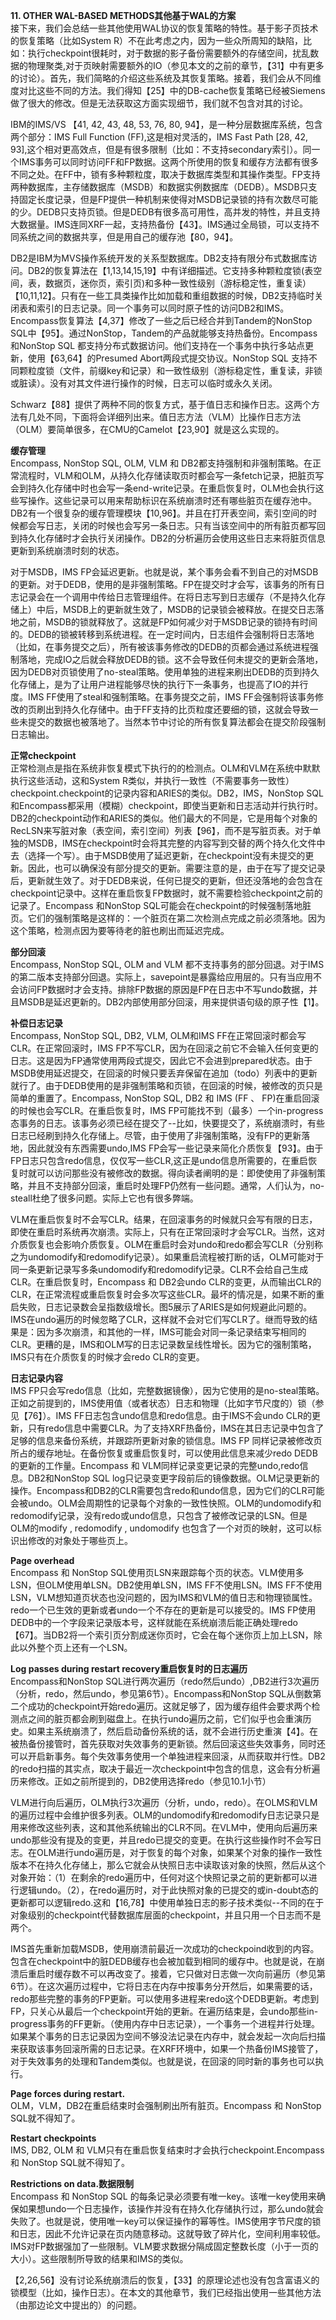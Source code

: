 **11. OTHER WAL-BASED METHODS其他基于WAL的方案**  
接下来，我们会总结一些其他使用WAL协议的恢复策略的特性。基于影子页技术的恢复策略（比如System R）不在此考虑之内，因为一些众所周知的缺陷，比如：执行checkpoint很耗时，对于数据的影子备份需要额外的存储空间，扰乱数据的物理聚类,对于页映射需要额外的IO（参见本文的之前的章节，【31】中有更多的讨论）。首先，我们简略的介绍这些系统及其恢复策略。接着，我们会从不同维度对比这些不同的方法。我们得知【25】中的DB-cache恢复策略已经被Siemens做了很大的修改。但是无法获取这方面实现细节，我们就不包含对其的讨论。  

IBM的IMS/VS 【41, 42, 43, 48, 53, 76, 80, 94】，是一种分层数据库系统，包含两个部分：IMS Full Function (FF),这是相对灵活的，IMS Fast Path [28, 42, 93],这个相对更高效点，但是有很多限制（比如：不支持secondary索引）。同一个IMS事务可以同时访问FF和FP数据。这两个所使用的恢复和缓存方法都有很多不同之处。在FF中，锁有多种颗粒度，取决于数据库类型和其操作类型。FP支持两种数据库，主存储数据库（MSDB）和数据实例数据库（DEDB）。MSDB只支持固定长度记录，但是FP提供一种机制来使得对MSDB记录锁的持有次数尽可能的少。DEDB只支持页锁。但是DEDB有很多高可用性，高并发的特性，并且支持大数据量。IMS连同XRF一起，支持热备份【43】。IMS通过全局锁，可以支持不同系统之间的数据共享，但是用自己的缓存池【80，94】。 
 
DB2是IBM为MVS操作系统开发的关系型数据库。DB2支持有限分布式数据库访问。DB2的恢复算法在【1,13,14,15,19】中有详细描述。它支持多种颗粒度锁(表空间，表，数据页，迷你页，索引页)和多种一致性级别（游标稳定性，重复读）【10,11,12】。只有在一些工具类操作比如加载和重组数据的时候，DB2支持临时关闭表和索引的日志记录。同一个事务可以同时原子性的访问DB2和IMS。Encompass恢复算法【4,37】修改了一些之后已经合并到Tandem的NonStop SQL中【95】。通过NonStop，Tandem的产品就能够支持热备份。Encompass和NonStop SQL 都支持分布式数据访问。他们支持在一个事务中执行多站点更新，使用【63,64】的Presumed Abort两段式提交协议。NonStop SQL 支持不同颗粒度锁（文件，前缀key和记录）和一致性级别（游标稳定性，重复读，非锁或脏读）。没有对其文件进行操作的时候，日志可以临时或永久关闭。  

Schwarz【88】提供了两种不同的恢复方式，基于值日志和操作日志。这两个方法有几处不同，下面将会详细列出来。值日志方法（VLM）比操作日志方法（OLM）要简单很多，在CMU的Camelot【23,90】就是这么实现的。  

**缓存管理**  
Encompass, NonStop SQL, OLM, VLM 和 DB2都支持强制和非强制策略。在正常流程时，VLM和OLM，从持久化存储读取页时都会写一条fetch记录，把脏页写会到持久化存储中时也会写一条end-write记录。在重启恢复时，OLM也会执行这些写操作。这些记录可以用来帮助标识在系统崩溃时还有哪些脏页在缓存池中。DB2有一个很复杂的缓存管理模块【10,96】。并且在打开表空间，索引空间的时候都会写日志，关闭的时候也会写另一条日志。只有当该空间中的所有脏页都写回到持久化存储时才会执行关闭操作。DB2的分析遍历会使用这些日志来将脏页信息更新到系统崩溃时刻的状态。  

对于MSDB，IMS FP会延迟更新。也就是说，某个事务会看不到自己的对MSDB的更新。对于DEDB，使用的是非强制策略。FP在提交时才会写，该事务的所有日志记录会在一个调用中传给日志管理组件。在将日志写到日志缓存（不是持久化存储上）中后，MSDB上的更新就生效了，MSDB的记录锁会被释放。在提交日志落地之前，MSDB的锁就释放了。这就是FP如何减少对于MSDB记录的锁持有时间的。DEDB的锁被转移到系统进程。在一定时间内，日志组件会强制将日志落地（比如，在事务提交之后），所有被该事务修改的DEDB的页都会通过系统进程强制落地，完成IO之后就会释放DEDB的锁。这不会导致任何未提交的更新会落地，因为DEDB对页锁使用了no-steal策略。使用单独的进程来刷出DEDB的页到持久化存储上，是为了让用户进程能够尽快的执行下一条事务，也提高了IO的并行度。IMS FF使用了steal和强制策略。在事务提交之前，IMS FF会强制将该事务修改的页刷出到持久化存储中。由于FF支持的比页粒度还要细的锁，这就会导致一些未提交的数据也被落地了。当然本节中讨论的所有恢复算法都会在提交阶段强制日志输出。  

**正常checkpoint**  
正常检测点是指在系统非恢复模式下执行的的检测点。OLM和VLM在系统中默默执行这些活动，这和System R类似，并执行一致性（不需要事务一致性）checkpoint.checkpoint的记录内容和ARIES的类似。DB2，IMS，NonStop SQL和Encompass都采用（模糊）checkpoint，即使当更新和日志活动并行执行时。DB2的checkpoint动作和ARIES的类似。他们最大的不同是，它是用每个对象的RecLSN来写脏对象（表空间，索引空间）列表【96】，而不是写脏页表。对于单独的MSDB，IMS在checkpoint时会将其完整的内容写到交替的两个持久化文件中去（选择一个写）。由于MSDB使用了延迟更新，在checkpoint没有未提交的更新。因此，也可以确保没有部分提交的更新。需要注意的是，由于在写了提交记录后，更新就生效了。对于DEDB来说，任何已提交的更新，但还没落地的会包含在checkpoint记录中。这样在重启恢复FP数据时，就不需要检验checkpoint之前的记录了。Encompass 和NonStop SQL可能会在checkpoint的时候强制落地脏页。它们的强制策略是这样的：一个脏页在第二次检测点完成之前必须落地。因为这个策略，检测点因为要等待老的脏也刷出而延迟完成。  

**部分回滚**  
Encompass, NonStop SQL, OLM and VLM 都不支持事务的部分回退。对于IMS的第二版本支持部分回退。实际上，savepoint是暴露给应用层的。只有当应用不会访问FP数据时才会支持。排除FP数据的原因是FP在日志中不写undo数据，并且MSDB是延迟更新的。DB2内部使用部分回滚，用来提供语句级的原子性【1】。  

**补偿日志记录**  
Encompass, NonStop SQL, DB2, VLM, OLM和IMS FF在正常回滚时都会写CLR。在正常回滚时，IMS FP不写CLR，因为在回滚之前它不会输入任何变更的日志。这是因为FP通常使用两段式提交，因此它不会进到prepared状态。由于MSDB使用延迟提交，在回滚的时候只要丢弃保留在追加（todo）列表中的更新就行了。由于DEDB使用的是非强制策略和页锁，在回滚的时候，被修改的页只是简单的重置了。Encompass, NonStop SQL, DB2 和 IMS (FF 、 FP)在重启回滚的时候也会写CLR。在重启恢复时，IMS FP可能找不到（最多）一个in-progress态事务的日志。该事务必须已经在提交了--比如，快要提交了，系统崩溃时，有些日志已经刷到持久化存储上。尽管，由于使用了非强制策略，没有FP的更新落地，因此就没有东西需要undo,IMS FP会写一些记录来简化介质恢复【93】。由于FP日志只包含redo信息，仅仅写一些CLR,这正是undo信息所需要的，在重启恢复时就可以访问那些没有被修改的数据。得向读者阐明的是：即使使用了非强制策略，并且不支持部分回滚，重启时处理FP仍然有一些问题。通常，人们认为，no-steall杜绝了很多问题。实际上它也有很多弊端。  

VLM在重启恢复时不会写CLR。结果，在回滚事务的时候就只会写有限的日志，即使在重启时系统再次崩溃。实际上，只有在正常回滚时才会写CLR。当然，这对介质恢复也会影响介质恢复。OLM在重启时会对undo和redo都会写CLR（分别称之为undomodify和redomodify记录）。如果重启流程被打断的话，OLM可能对于同一条更新记录写多条undomodify和redomodify记录。CLR不会给自己生成CLR。在重启恢复时，Encompass 和 DB2会undo CLR的变更，从而输出CLR的CLR，在正常流程或重启恢复时会多次写这些CLR。最坏的情况是，如果不断的重启失败，日志记录数会呈指数级增长。图5展示了ARIES是如何规避此问题的。IMS在undo遍历的时候忽略了CLR，这样就不会对它们写CLR了。继而导致的结果是：因为多次崩溃，和其他的一样，IMS可能会对同一条记录结束写相同的CLR。更糟的是，IMS和OLM写的日志记录数呈线性增长。因为它的强制策略，IMS只有在介质恢复的时候才会redo CLR的变更。  

**日志记录内容**  
IMS FP只会写redo信息（比如，完整数据镜像），因为它使用的是no-steal策略。正如之前提到的，IMS使用值（或者状态）日志和物理（比如字节尺度的）锁（参见【76】）。IMS FF日志包含undo信息和redo信息。由于IMS不会undo  CLR的更新，只有redo信息中需要CLR。为了支持XRF热备份，IMS在其日志记录中包含了足够的信息来备份系统，并跟踪所更新对象的锁信息。IMS FP 同样记录被修改页所占的缓存地址。在备份恢复或重启恢复时，可以使用此信息来减少redo DEDB的更新的工作量。Encompass 和 VLM同样记录变更记录的完整undo,redo信息。DB2和NonStop SQL log只记录变更字段前后的镜像数据。OLM记录更新的操作。Encompass和DB2的CLR需要包含redo和undo信息，因为它们的CLR可能会被undo。OLM会周期性的记录每个对象的一致性快照。OLM的undomodify和redomodify记录，没有redo或undo信息，只包含了被修改记录的LSN。但是OLM的modify , redomodify , undomodify 也包含了一个对页的映射，这可以标识出修改的对象处于哪些页上。  

**Page overhead**  
Encompass 和 NonStop SQL使用页LSN来跟踪每个页的状态。VLM使用多LSN，但OLM使用单LSN。DB2使用单LSN，IMS FF不使用LSN。IMS FF不使用LSN，VLM想知道页状态也没问题的，因为IMS和VLM的值日志和物理锁属性。redo一个已生效的更新或者undo一个不存在的更新是可以接受的。IMS FP使用DEDB中的一个字段来记录版本号，这样就能在系统崩溃后能正确处理redo【67】。当DB2将一个索引页分割成迷你页时，它会在每个迷你页上加上LSN，除此以外整个页上还有一个LSN。  

**Log passes during restart recovery重启恢复时的日志遍历**  
Encompass和NonStop SQL进行两次遍历（redo然后undo）,DB2进行3次遍历（分析，redo，然后undo，参见第6节）。Encompass和NonStop SQL从倒数第二个成功的checkpoint开始redo遍历。这就足够了，因为缓存组件会要求两个检测点之间的脏页都会刷到磁盘上。在执行undo遍历之前，它们似乎也会重演历史。如果主系统崩溃了，然后启动备份系统的话，就不会进行历史重演【4】。在被热备份接管时，首先获取对失效事务的更新锁。然后回滚这些失效事务，同时还可以开启新事务。每个失效事务使用一个单独进程来回滚，从而获取并行性。DB2的redo扫描的其实点，取决于最近一次checkpoint中包含的信息，这会有分析遍历来修改。正如之前所提到的，DB2使用选择redo（参见10.1小节）  

VLM进行向后遍历，OLM执行3次遍历（分析，undo，redo）。在OLMS和VLM的遍历过程中会维护很多列表。OLM的undomodify和redomodify日志记录只是用来修改这些列表，这和其他系统输出的CLR不同。在VLM中，使用向后遍历来undo那些没有提及的变更，并且redo已提交的变更。在执行这些操作时不会写日志。在OLM进行undo遍历是，对于恢复的每个对象，如果某个对象的操作一致性版本不在持久化存储上，那么它就会从快照日志中读取该对象的快照，然后从这个对象开始：（1）在剩余的redo遍历中，任何对这个快照记录之前的更新都可以进行逻辑undo。（2），在redo遍历时，对于此快照对象的已提交的或in-doubt态的更新都可以逻辑redo.这和【16,78】中使用单独日志的影子技术类似--不同的在于对象级别的checkpoint代替数据库层面的checkpoint，并且只用一个日志而不是两个。  

IMS首先重新加载MSDB，使用崩溃前最近一次成功的checkpoind收到的内容。包含在checkpoint中的脏DEDB缓存也会被加载到相同的缓存中。也就是说，在崩溃后重启时缓存数不可以再改变了。接着，它只做对日志做一次向前遍历（参见第6节）。在这次遍历过程中，它将日志在内存中按事务分开然后，如果需要的话，redo那些完整的事务的FP更新。可以使用多进程来redo这个DEDB更新。考虑到FP，只关心从最后一个checkpoint开始的更新。在遍历结束是，会undo那些in-progress事务的FF更新。（使用内存中日志记录），一个事务一个进程并行处理。如果某个事务的日志记录因为空间不够没法记录在内存中，就会发起一次向后扫描来获取该事务回滚所需的日志记录。在XRF环境中，如果一个热备份IMS接管了，对于失效事务的处理和Tandem类似。也就是说，在回滚的同时新的事务也可以执行。  

**Page forces during restart.**  
OLM，VLM，DB2在重启结束时会强制刷出所有脏页。Encompass 和 NonStop SQL就不得知了。  

**Restart checkpoints**  
IMS, DB2, OLM 和 VLM只有在重启恢复结束时才会执行checkpoint.Encompass 和 NonStop SQL就不得知了。   

**Restrictions on data.数据限制**  
Encompass 和 NonStop SQL 的每条记录必须要有唯一key。该唯一key使用来确保如果想undo一个日志操作，该操作并没有在持久化存储执行过，那么undo就会失败了。也就是说，使用唯一key可以保证操作的幂等性。IMS使用字节尺度的锁和日志，因此不允许记录在页内随意移动。这就导致了碎片化，空间利用率较低。IMS对FP数据强加了一些限制。VLM要求数据分隔成固定整数长度（小于一页的大小）。这些限制所导致的结果和IMS的类似。  

【2,26,56】没有讨论系统崩溃后的恢复，【33】的原理论述也没有包含富语义的锁模型（比如，操作日志）。在本文的其他章节，我们已经指出使用一些其他方法（由那边论文中提出的）的问题。  
